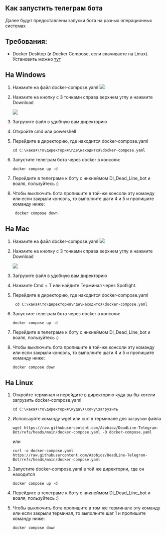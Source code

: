 Как запустить телеграм бота
 -----
Далее будут предоставлены запуски бота на разных операционных системах

Требования:
-----
* Docker Desktop (и Docker Compose, если скачиваете на Linux). Установить можно [тут](https://www.docker.com/get-started/#h_installation)

На Windows
-----
1. Нажмите на файл docker-compose.yaml 
![](https://i.ibb.co/Q7x5VkYs/1-docker-compose.png)   

2. Нажмите на кнопку с 3 точками справа верхнем углу и нажмите Download

   ![](https://i.ibb.co/NdyLc9R1/2-docker-compose.png)

3. Загрузите файл в удобную вам директорию
4. Откройте cmd или powershell
5. Перейдите в директорию, где находится docker-compose.yaml

       cd C:\какая\то\директория\где\находится\docker-compose.yaml
   
6. Запустите телеграм бота через docker в консоли:

       docker compose up -d

7. Перейдите в телеграме к боту с никнеймом Dl_Dead_Line_bot и воаля, пользуйтесь :)
8. Чтобы выключить бота пропишите в той-же консоли эту команду или если закрыли консоль, то выполните шаги 4 и 5 и пропишите команду ниже:

        docker compose down

На Mac
-----
1. Нажмите на файл docker-compose.yaml 
![](https://i.ibb.co/Q7x5VkYs/1-docker-compose.png)   

2. Нажмите на кнопку с 3 точками справа верхнем углу и нажмите Download

   ![](https://i.ibb.co/NdyLc9R1/2-docker-compose.png)

3. Загрузите файл в удобную вам директорию
4. Нажмите Cmd + T или найдите Терминал через Spotlight.
5. Перейдите в директорию, где находится docker-compose.yaml

        cd C:\какая\то\директория\где\находится\docker-compose.yaml

6. Запустите телеграм бота через docker в консоли:

       docker compose up -d

7. Перейдите в телеграме к боту с никнеймом Dl_Dead_Line_bot и воаля, пользуйтесь :)
8. Чтобы выключить бота пропишите в той-же консоли эту команду или если закрыли консоль, то выполните шаги 4 и 5 и пропишите команду ниже:

       docker compose down

На Linux
-----
1. Откройте терминал и перейдите в директорию куда вы бы хотели загрузить docker-compose.yaml

       cd C:\какая\то\директория\куда\я\хочу\загрузить
   
2. Используйте команду wget или curl в терминале для загрузки файла
   
       wget https://raw.githubusercontent.com/Azobioz/DeadLine-Telegram-Bot/refs/heads/main/docker-compose.yaml -O docker-compose.yaml
   
   или

       curl -o docker-compose.yaml https://raw.githubusercontent.com/Azobioz/DeadLine-Telegram-Bot/refs/heads/main/docker-compose.yaml
3. Запустите docker-compose.yaml в той же директории, где он находится

       docker compose up -d

4. Перейдите в телеграме к боту с никнеймом Dl_Dead_Line_bot и воаля, пользуйтесь :)
5. Чтобы выключить бота пропишите в том же терминале эту команду или если закрыли терминал, то выполните шаг 1 и пропишите команду ниже:

       docker compose down
